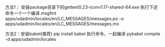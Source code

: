 方法1： 安装package目录下的gettext0.23-iconv1.17-shared-64.exe 执行下述命令一个一个编译
msgfmt apps/udadmin/locales/en/LC_MESSAGES/messages.po -o apps/udadmin/locales/en/LC_MESSAGES/messages.mo

方法2：安装babel(推荐)
pip install babel
执行命令，一起编译
pybabel compile -d apps/udadmin/locales
